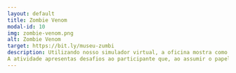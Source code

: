 ```yaml
---
layout: default
title: Zombie Venom
modal-id: 10
img: zombie-venom.png
alt: Zombie Venom
target: https://bit.ly/museu-zumbi
description: Utilizando nosso simulador virtual, a oficina mostra como médicos e cientistas identificam, estudam, usam ferramentas e métodos para explorar e decifrar o mundo.
A atividade apresentas desafios ao participante que, ao assumir o papel de um médico de zumbis, entra em um jogo de enigmas, deduções e aprendizados, realizando diagnósticos por meio de análises de sintomas e sinais característicos.
---
```


